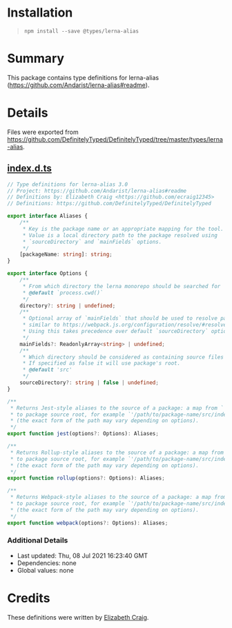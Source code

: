 # Installation
> `npm install --save @types/lerna-alias`

# Summary
This package contains type definitions for lerna-alias (https://github.com/Andarist/lerna-alias#readme).

# Details
Files were exported from https://github.com/DefinitelyTyped/DefinitelyTyped/tree/master/types/lerna-alias.
## [index.d.ts](https://github.com/DefinitelyTyped/DefinitelyTyped/tree/master/types/lerna-alias/index.d.ts)
````ts
// Type definitions for lerna-alias 3.0
// Project: https://github.com/Andarist/lerna-alias#readme
// Definitions by: Elizabeth Craig <https://github.com/ecraig12345>
// Definitions: https://github.com/DefinitelyTyped/DefinitelyTyped

export interface Aliases {
    /**
     * Key is the package name or an appropriate mapping for the tool.
     * Value is a local directory path to the package resolved using
     * `sourceDirectory` and `mainFields` options.
     */
    [packageName: string]: string;
}

export interface Options {
    /**
     * From which directory the lerna monorepo should be searched for
     * @default `process.cwd()`
     */
    directory?: string | undefined;
    /**
     * Optional array of `mainFields` that should be used to resolve package's entry point,
     * similar to https://webpack.js.org/configuration/resolve/#resolve-mainfields .
     * Using this takes precedence over default `sourceDirectory` option.
     */
    mainFields?: ReadonlyArray<string> | undefined;
    /**
     * Which directory should be considered as containing source files of a package.
     * If specified as false it will use package's root.
     * @default 'src'
     */
    sourceDirectory?: string | false | undefined;
}

/**
 * Returns Jest-style aliases to the source of a package: a map from `'^package-name$'`
 * to package source root, for example `'/path/to/package-name/src/index'`
 * (the exact form of the path may vary depending on options).
 */
export function jest(options?: Options): Aliases;

/**
 * Returns Rollup-style aliases to the source of a package: a map from `'package-name'`
 * to package source root, for example `'/path/to/package-name/src/index'`
 * (the exact form of the path may vary depending on options).
 */
export function rollup(options?: Options): Aliases;

/**
 * Returns Webpack-style aliases to the source of a package: a map from `'package-name$'`
 * to package source root, for example `'/path/to/package-name/src/index'`
 * (the exact form of the path may vary depending on options).
 */
export function webpack(options?: Options): Aliases;

````

### Additional Details
 * Last updated: Thu, 08 Jul 2021 16:23:40 GMT
 * Dependencies: none
 * Global values: none

# Credits
These definitions were written by [Elizabeth Craig](https://github.com/ecraig12345).
